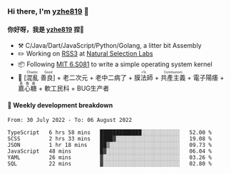 ### Hi there, I'm [yzhe819](https://github.com/yzhe819) 👋

#### 你好呀，我是 [yzhe819](https://github.com/yzhe819) 捏👋

- :hammer_and_pick: C/Java/Dart/JavaScript/Python/Golang, a litter bit Assembly
- :pencil2: Working on [RSS3](https://github.com/NaturalSelectionLabs/RSS3) at [Natural Selection Labs](https://github.com/NaturalSelectionLabs)
- 📦 Following [MIT 6.S081](https://pdos.csail.mit.edu/6.S081/2020/) to write a simple operating system kernel
- 🔑 <ruby>[混亂 善良]<rp>（</rp><rt>Chaotic Good</rt><rp>）</rp></ruby> + 老二次元 + 老中二病了 + <ruby>膜法師<rp>（</rp><rt>+1s</rt><rp>）</rp></ruby> +  <ruby>共產主義<rp>（</rp><rt>Communism</rt><rp>）</rp></ruby> + 電子陽痿 + <ruby>嘉心糖<rp>（</rp><rt>嘉晚飯</rt><rp>）</rp></ruby> + 軟工民科 + BUG生产者



#### 📝 Weekly development breakdown

<!--START_SECTION:waka-->

```text
From: 30 July 2022 - To: 06 August 2022

TypeScript   6 hrs 58 mins   █████████████░░░░░░░░░░░░   52.00 %
SCSS         2 hrs 33 mins   ████▓░░░░░░░░░░░░░░░░░░░░   19.08 %
JSON         1 hr 18 mins    ██▒░░░░░░░░░░░░░░░░░░░░░░   09.73 %
JavaScript   48 mins         █▓░░░░░░░░░░░░░░░░░░░░░░░   06.04 %
YAML         26 mins         ▓░░░░░░░░░░░░░░░░░░░░░░░░   03.26 %
SQL          22 mins         ▓░░░░░░░░░░░░░░░░░░░░░░░░   02.80 %
```

<!--END_SECTION:waka-->



